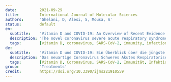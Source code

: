 ```yaml
---
date:          2021-09-29
title:         International Journal of Molecular Sciences
authors:       'Ghelani, D, Alesi, S, Mousa, A'
status:        default
en:
  subtitle:    'Vitamin D and COVID-19: An Overview of Recent Evidence'
  description: 'The novel coronavirus severe acute respiratory syndrome (SARS-CoV-2) has progressed rapidly from an outbreak to a global pandemic, with new variants rapidly emerging. Coronavirus disease 2019 (COVID-19), the disease resulting from SARS-CoV-2 infection, can lead to multiorgan damage. Due to the extremely contagious and fatal nature of the virus, it has been a priority of medical research to find effective means of treatment. Amid this search, the role of vitamin D in modulating various aspects of the innate and adaptive immune system has been discussed. This review aims to consolidate the research surrounding the role of vitamin D in the treatment and prevention of COVID-19. While there are some conflicting results reported, the consensus is that vitamin D has a host of immunomodulatory effects which may be beneficial in the context of COVID-19 and that low levels of vitamin D can result in dysfunction of crucial antimicrobial effects, potentially contributing to poor prognosis. Studies also show that the effects of low vitamin D can be mitigated via supplementation, although the benefits of vitamin D supplementation in the treatment of COVID-19 remain controversial.'
  tags:        [vitamin D, coronavirus, SARS-CoV-2, immunity, infection, review]
de:
  subtitle:    'Vitamin D und COVID-19: Ein Überblick über die jüngste Evidenz'
  description: 'Das neuartige Coronavirus Schweres Akutes Respiratorisches Syndrom (SARS-CoV-2) hat sich rasch von einem Ausbruch zu einer globalen Pandemie entwickelt, wobei neue Varianten rasch auftauchen. Die Coronavirus-Krankheit 2019 (COVID-19), die aus einer SARS-CoV-2-Infektion resultiert, kann zu Multiorganschäden führen. Aufgrund der extrem ansteckenden und tödlichen Natur des Virus ist es eine Priorität der medizinischen Forschung, wirksame Behandlungsmethoden zu finden. Im Rahmen dieser Suche wurde die Rolle von Vitamin D bei der Modulation verschiedener Aspekte des angeborenen und adaptiven Immunsystems diskutiert. In dieser Übersichtsarbeit sollen die Forschungsergebnisse zur Rolle von Vitamin D bei der Behandlung und Prävention von COVID-19 zusammengefasst werden. Zwar gibt es einige widersprüchliche Ergebnisse, doch besteht Konsens darüber, dass Vitamin D eine Vielzahl immunmodulatorischer Wirkungen hat, die im Zusammenhang mit COVID-19 von Vorteil sein können, und dass niedrige Vitamin-D-Spiegel zu einer Störung der entscheidenden antimikrobiellen Wirkungen führen können, was möglicherweise zu einer schlechten Prognose beiträgt. Studien zeigen auch, dass die Auswirkungen eines niedrigen Vitamin-D-Spiegels durch eine Supplementierung gemildert werden können, obwohl der Nutzen einer Vitamin-D-Supplementierung bei der Behandlung von COVID-19 umstritten bleibt.' 
  tags:        [Vitamin D, Coronavirus, SARS-CoV-2, Immunität, Infektion, Übersicht]
group:         'Treatments'
credit:        https://doi.org/10.3390/ijms221910559
---
```


